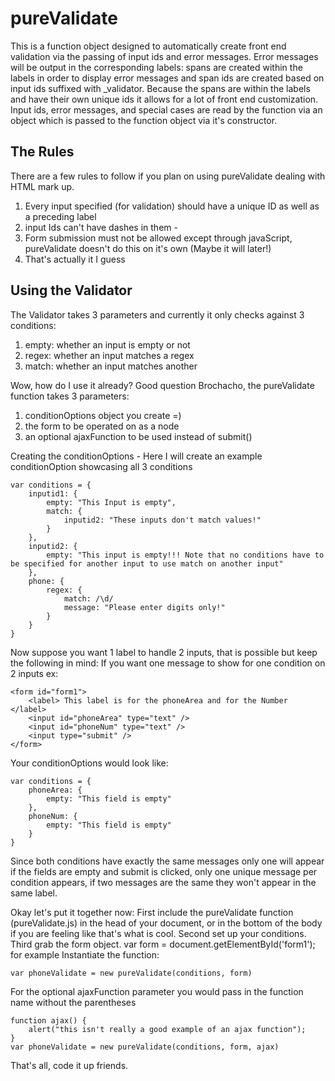 pureValidate
================================

This is a function object designed to automatically create front end validation via the passing of input ids and error messages. Error messages will be output in the corresponding labels: spans are created within the labels in order to display error messages and span ids are created based on input ids suffixed with _validator. Because the spans are within the labels and have their own unique ids it allows for a lot of front end customization. Input ids, error messages, and special cases are read by the function via an object which is passed to the function object via it's constructor. 

The Rules
---------

There are a few rules to follow if you plan on using pureValidate dealing with HTML mark up.

1.    Every input specified (for validation) should have a unique ID as well as a preceding label
2.    input Ids can't have dashes in them - 
3.    Form submission must not be allowed except through javaScript, pureValidate doesn't do this on it's own (Maybe it will later!)
4.    That's actually it I guess

Using the Validator
-------------------

The Validator takes 3 parameters and currently it only checks against 3 conditions:

1.    empty: whether an input is empty or not
2.    regex: whether an input matches a regex
3.    match: whether an input matches another

Wow, how do I use it already?
Good question Brochacho, the pureValidate function takes 3 parameters:

1.    conditionOptions object you create =)
2.    the form to be operated on as a node
3.    an optional ajaxFunction to be used instead of submit()

Creating the conditionOptions - Here I will create an example conditionOption showcasing all 3 conditions

    var conditions = {
    	inputid1: {
    		empty: "This Input is empty",
    		match: {
    			inputid2: "These inputs don't match values!"
    		}
    	},
    	inputid2: {
    		empty: "This input is empty!!! Note that no conditions have to be specified for another input to use match on another input"
    	},
    	phone: {
    		regex: {
    			match: /\d/
    			message: "Please enter digits only!"
    		}
    	}
    }

Now suppose you want 1 label to handle 2 inputs, that is possible but keep the following in mind: 
If you want one message to show for one condition on 2 inputs ex:

	<form id="form1">
		<label> This label is for the phoneArea and for the Number </label>
		<input id="phoneArea" type="text" />
		<input id="phoneNum" type="text" />
		<input type="submit" />
	</form>

Your conditionOptions would look like: 

    var conditions = {
    	phoneArea: {
    		empty: "This field is empty"
    	},
    	phoneNum: {
    		empty: "This field is empty"
    	}
    }

Since both conditions have exactly the same messages only one will appear if the fields are empty and submit is clicked, only one unique message per condition appears, if two messages are the same they won't appear in the same label.

Okay let's put it together now:
First include the pureValidate function (pureValidate.js) in the head of your document, or in the bottom of the body if you are feeling like that's what is cool.
Second set up your conditions. 
Third grab the form object. var form = document.getElementById('form1'); for example
Instantiate the function: 

    var phoneValidate = new pureValidate(conditions, form)


For the optional ajaxFunction parameter you would pass in the function name without the parentheses

    function ajax() {
    	alert("this isn't really a good example of an ajax function");
    }
    var phoneValidate = new pureValidate(conditions, form, ajax)

That's all, code it up friends. 